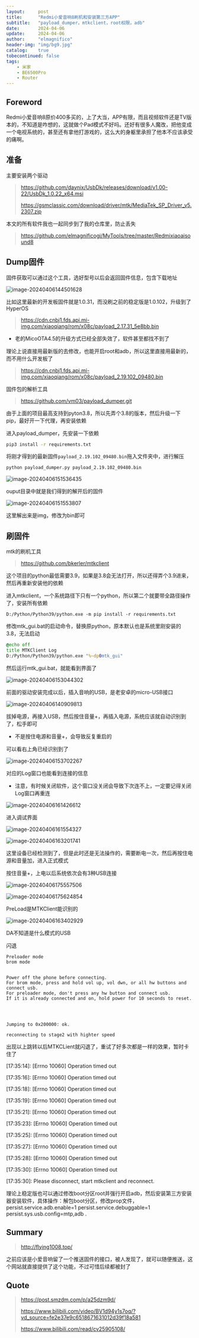 ```yaml
---
layout:     post
title:      "Redmi小爱音响8刷机和安装第三方APP"
subtitle:   "payload_dumper，mtkclient，root权限，adb"
date:       2024-04-06
update:     2024-04-06
author:     "elmagnifico"
header-img: "img/bg9.jpg"
catalog:    true
tobecontinued: false
tags:
    - 米家
    - BE6500Pro
    - Router
---
```


## Foreword

Redmi小爱音响8原价400多买的，上了大当，APP有限，而且视频软件还是TV版本的，不知道是咋想的，这就做个Pad模式不好吗。还好有很多人魔改，把他变成一个电视系统的，甚至还有拿他打游戏的，这么大的身躯里承担了他本不应该承受的痛啊。



## 准备

主要安装两个驱动

> https://github.com/daynix/UsbDk/releases/download/v1.00-22/UsbDk_1.0.22_x64.msi
>
> https://gsmclassic.com/download/driver/mtk/MediaTek_SP_Driver_v5.2307.zip

本文的所有软件我也一起同步到了我的仓库里，防止丢失

> https://github.com/elmagnificogi/MyTools/tree/master/Redmixiaoaisound8



## Dump固件

固件获取可以通过这个工具，选好型号以后会返回固件信息，包含下载地址

![image-20240406144501628](https://img.elmagnifico.tech/static/upload/elmagnifico/202404061445673.png)

比如这里最新的开发板固件就是1.0.31，而没刷之前的稳定版是1.0.102，升级到了HyperOS

> https://cdn.cnbj1.fds.api.mi-img.com/xiaoqiang/rom/x08c/payload_2.17.31_5e8bb.bin

- 老的MicoOTA4.5的升级方式已经全部失效了，软件甚至都找不到了



理论上说直接用最新版的去修改，也能开启root和adb，所以这里直接用最新的，而不用什么开发板了

> https://cdn.cnbj1.fds.api.mi-img.com/xiaoqiang/rom/x08c/payload_2.19.102_09480.bin



固件包的解析工具

> https://github.com/vm03/payload_dumper.git

由于上面的项目最高支持到pyton3.8，所以先弄个3.8的版本，然后升级一下pip，最好开一下代理，再安装依赖



进入payload_dumper，先安装一下依赖

```sh
pip3 install -r requirements.txt
```

将刚才得到的最新固件`payload_2.19.102_09480.bin`拖入文件夹中，进行解压

```sh
python payload_dumper.py payload_2.19.102_09480.bin
```

![image-20240406151536435](https://img.elmagnifico.tech/static/upload/elmagnifico/202404061515467.png)

ouput目录中就是我们得到的解开后的固件

![image-20240406151553807](https://img.elmagnifico.tech/static/upload/elmagnifico/202404061515836.png)

这里解出来是img，修改为bin即可



## 刷固件

mtk的刷机工具

> https://github.com/bkerler/mtkclient

这个项目的python最低需要3.9，如果是3.8会无法打开，所以还得弄个3.9进来，然后再重新安装他的依赖

进入mtkclient，一个系统路径下只有一个python，所以第二个就要带全路径操作了，安装所有依赖

```
D:/Python/Python39/python.exe -m pip install -r requirements.txt
```



修改mtk_gui.bat的启动命令，替换原python，原本默认也是系统里刚安装的3.8，无法启动

```bat
@echo off
title MTKClient Log
D:/Python/Python39/python.exe "%~dp0mtk_gui"
```

然后运行mtk_gui.bat，就能看到界面了

![image-20240406153044302](https://img.elmagnifico.tech/static/upload/elmagnifico/202404061530355.png)



前面的驱动安装完成以后，插入音响的USB，是老安卓的micro-USB接口

![image-20240406140909813](https://img.elmagnifico.tech/static/upload/elmagnifico/202404061409007.png)

拔掉电源，再接入USB，然后按住音量+，再插入电源，系统应该就自动识别到了，松手即可

- 不是按住电源和音量+，会导致反复重启的

可以看右上角已经识别到了

![image-20240406153702267](https://img.elmagnifico.tech/static/upload/elmagnifico/202404061537294.png)

对应的Log窗口也能看到连接的信息

- 注意，有时候关闭软件，这个窗口没关闭会导致下次连不上，一定要记得关闭Log窗口再重连

![image-20240406161426612](https://img.elmagnifico.tech/static/upload/elmagnifico/202404061614653.png)



进入调试界面

![image-20240406161554327](https://img.elmagnifico.tech/static/upload/elmagnifico/202404061615376.png)



![image-20240406163201741](https://img.elmagnifico.tech/static/upload/elmagnifico/202404061632778.png)

这里设备已经检测到了，但是此时还是无法操作的，需要断电一次，然后再按住电源和音量加，进入正式模式



按住音量+，上电以后系统依次会有3种USB连接

![image-20240406175557506](https://img.elmagnifico.tech/static/upload/elmagnifico/202404061756590.png)



![image-20240406175624854](https://img.elmagnifico.tech/static/upload/elmagnifico/202404061756878.png)

PreLoad是MTKClient能识别的

![image-20240406163402929](https://img.elmagnifico.tech/static/upload/elmagnifico/202404061634953.png)

DA不知道是什么模式的USB



闪退

```
Preloader mode
brom mode


Power off the phone before connecting.
For brom mode, press and hold vol up, vol dwn, or all hw buttons and connect usb.
For preloader mode, don't press any hw button and connect usb.
If it is already connected and on, hold power for 10 seconds to reset.




Jumping to 0x200000: ok.

reconnecting to stage2 with highter speed
```

出现以上跳转以后MTKCLient就闪退了，重试了好多次都是一样的效果，暂时卡住了



[17:35:14]: [Errno 10060] Operation timed out

[17:35:16]: [Errno 10060] Operation timed out

[17:35:18]: [Errno 10060] Operation timed out

[17:35:19]: [Errno 10060] Operation timed out

[17:35:21]: [Errno 10060] Operation timed out

[17:35:23]: [Errno 10060] Operation timed out

[17:35:25]: [Errno 10060] Operation timed out

[17:35:27]: [Errno 10060] Operation timed out

[17:35:28]: [Errno 10060] Operation timed out

[17:35:30]: [Errno 10060] Operation timed out

[17:35:30]: Please disconnect, start mtkclient and reconnect.





理论上稳定版也可以通过修改boot分区root并强行开启adb，然后安装第三方安装器安装软件，具体操作：解包boot分区，修改prop文件，persist.service.adb.enable=1 persist.service.debuggable=1 persist.sys.usb.config=mtp,adb .









## Summary

> http://flying1008.top/

之前应该是小爱音响留了一个推送固件的接口，被人发现了，就可以随便推送，这个网站就直接提供了这个功能，不过可惜后续都被封了



## Quote

> https://post.smzdm.com/p/a25dzm9d/
>
> https://www.bilibili.com/video/BV1d94y1s7oq/?vd_source=fe2e37e9c6518671631012d39f18a581
>
> https://www.bilibili.com/read/cv25905108/
